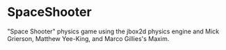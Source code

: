 SpaceShooter
============

"Space Shooter" physics game using the jbox2d physics engine and Mick Grierson, Matthew Yee-King, and Marco Gillies's Maxim.
